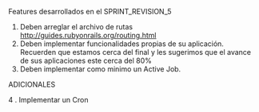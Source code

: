 Features desarrollados en el SPRINT_REVISION_5

1. Deben arreglar el archivo de rutas http://guides.rubyonrails.org/routing.html
2. Deben implementar funcionalidades propias de su aplicación. Recuerden que estamos cerca del final y les sugerimos que el avance de sus aplicaciones este cerca del 80%
3.  Deben implementar como minimo un Active Job.

ADICIONALES

4 . Implementar un Cron